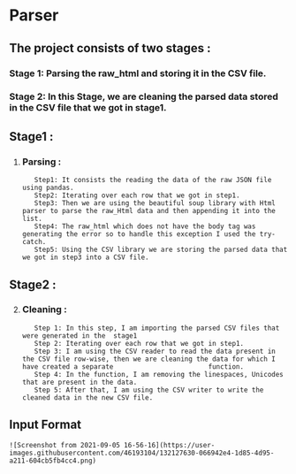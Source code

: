 # Parser
## The project consists of two stages :

### Stage 1: Parsing the raw_html and storing it in the CSV file.
### Stage 2: In this Stage, we are cleaning the parsed data stored in the CSV file that we got in stage1.

## Stage1 : 
  1. ### Parsing :
            Step1: It consists the reading the data of the raw JSON file using pandas.
            Step2: Iterating over each row that we got in step1.
            Step3: Then we are using the beautiful soup library with Html parser to parse the raw_Html data and then appending it into the list.
            Step4: The raw_html which does not have the body tag was generating the error so to handle this exception I used the try-catch.
            Step5: Using the CSV library we are storing the parsed data that we got in step3 into a CSV file.

## Stage2 : 
  2. ### Cleaning :
            Step 1: In this step, I am importing the parsed CSV files that were generated in the  stage1
            Step 2: Iterating over each row that we got in step1.
            Step 3: I am using the CSV reader to read the data present in the CSV file row-wise, then we are cleaning the data for which I have created a separate                        function.
            Step 4: In the function, I am removing the linespaces, Unicodes that are present in the data.
            Step 5: After that, I am using the CSV writer to write the cleaned data in the new CSV file.

## Input Format 
    ![Screenshot from 2021-09-05 16-56-16](https://user-images.githubusercontent.com/46193104/132127630-066942e4-1d85-4d95-a211-604cb5fb4cc4.png)

